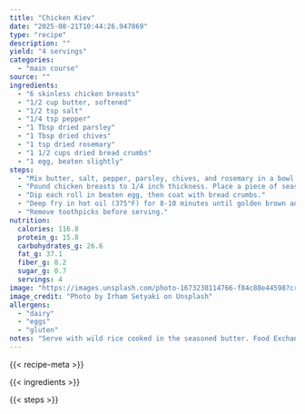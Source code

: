 ```yaml
---
title: "Chicken Kiev"
date: "2025-08-21T10:44:26.947869"
type: "recipe"
description: ""
yield: "4 servings"
categories:
  - "main course"
source: ""
ingredients:
  - "6 skinless chicken breasts"
  - "1/2 cup butter, softened"
  - "1/2 tsp salt"
  - "1/4 tsp pepper"
  - "1 Tbsp dried parsley"
  - "1 Tbsp dried chives"
  - "1 tsp dried rosemary"
  - "1 1/2 cups dried bread crumbs"
  - "1 egg, beaten slightly"
steps:
  - "Mix butter, salt, pepper, parsley, chives, and rosemary in a bowl. Shape into a log and refrigerate until firm."
  - "Pound chicken breasts to 1/4 inch thickness. Place a piece of seasoned butter in center of each breast and roll up, securing with toothpicks."
  - "Dip each roll in beaten egg, then coat with bread crumbs."
  - "Deep fry in hot oil (375°F) for 8-10 minutes until golden brown and cooked through."
  - "Remove toothpicks before serving."
nutrition:
  calories: 116.8
  protein_g: 15.8
  carbohydrates_g: 26.6
  fat_g: 37.1
  fiber_g: 8.2
  sugar_g: 0.7
  servings: 4
image: "https://images.unsplash.com/photo-1673238114766-f84c88e44598?crop=entropy&cs=tinysrgb&fit=max&fm=jpg&ixid=M3w3OTQ5MzV8MHwxfHNlYXJjaHwxfHxjaGlja2VuJTIwa2lldiUyMGZvb2QlMjBtYWluJTIwY291cnNlfGVufDF8MHx8fDE3NTU3OTU5MDZ8MA&ixlib=rb-4.1.0&q=80&w=1080"
image_credit: "Photo by Irham Setyaki on Unsplash"
allergens:
  - "dairy"
  - "eggs"
  - "gluten"
notes: "Serve with wild rice cooked in the seasoned butter. Food Exchanges: 0 Grain(Starch); 7 1/2 Lean Meat; 0 Vegetable; 0 Fruit; 3 Fat; 0 Other Carbohydrates"
---
```


{{< recipe-meta >}}

{{< ingredients >}}

{{< steps >}}
